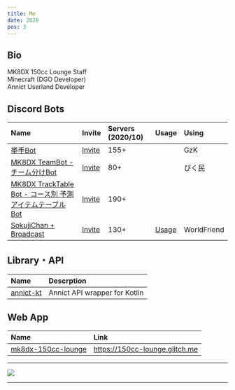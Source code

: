 ```yaml
---
title: Me
date: 2020
pos: 3
---
```


## Bio
MK8DX 150cc Lounge Staff<br/>
Minecraft (DGO Developer)<br/>
Annict Userland Developer<br/>

## Discord Bots

Name | Invite | Servers (2020/10) | Usage | Using
:--- |:--- |:--- |:--- |:--
[挙手Bot](https://github.com/iam-takagi/KyoshuBot) | [Invite](https://discord.com/api/oauth2/authorize?client_id=705559539872694272&permissions=76800&scope=bot) | 155+ | | GzK
[MK8DX TeamBot - チーム分けBot](https://github.com/iam-takagi/mk8dx-teambot) | [Invite](https://discord.com/api/oauth2/authorize?client_id=711910347711316039&permissions=3072&scope=bot) | 80+ | | びく民
[MK8DX TrackTable Bot - コース別 予測アイテムテーブルBot](https://github.com/iam-takagi/mk8dx-tracktablebot) | [Invite](https://discord.com/api/oauth2/authorize?client_id=714641356600901736&permissions=35840&scope=bot) | 190+ |
[SokujiChan + Broadcast](https://github.com/iam_takagi/sokujichan) | [Invite](https://discord.com/api/oauth2/authorize?client_id=716931790865956904&permissions=3136&scope=bot) | 130+ | [Usage](https://takagi.netlify.app/sokujichan) | WorldFriend

## Library・API
Name | Descrption
:--- | :---
[annict-kt](https://github.com/iam-takagi/annict-kt) | Annict API wrapper for Kotlin

## Web App

Name | Link
:--- | :--- 
[mk8dx-150cc-lounge](https://github.com/iam_takagi/mk8dx-150cc-lounge) | https://150cc-lounge.glitch.me

 * * *

<img src="https://grass-graph.moshimo.works/images/iam-takagi.png">

 * * *
